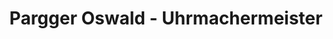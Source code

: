 ---
title: "Pargger Oswald - Uhrmachermeister"
url: /lienz/pargger-oswald-uhrmachermeister/
shop: Schmuck
---